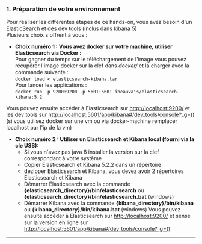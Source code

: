 ### 1. Préparation de votre environnement
Pour réaliser les différentes étapes de ce hands-on, vous avez besoin d'un ElasticSearch et des dev tools (inclus dans kibana 5)  
 Plusieurs choix s'offrent à vous :  
* __Choix numéro 1 : Vous avez docker sur votre machine, utiliser Elasticsearch via Docker :__  
  Pour gagner du temps sur le téléchargement de l'image vous pouvez récupérer l'image docker sur la clef dans *docker/* et la charger avec la commande suivante :  
  `docker load < elasticsearch-kibana.tar`   
  Pour lancer les applications :  
`docker run -p 9200:9200 -p 5601:5601 ibeauvais/elasticsearch-kibana:5.2`  

Vous pouvez ensuite accéder à Elasticsearch sur [http://localhost:9200/](http://localhost:9200/) et
les dev tools sur [http://localhost:5601/app/kibana#/dev_tools/console?_g=()](http://localhost:5601/app/kibana#/dev_tools/console?_g=())  
(si vous utilisez docker sur une vm ou via docker-machine remplacer localhost par l'ip de la vm)
    
* __Choix numéro 2 :  Utiliser un Elasticsearch et Kibana local (fourni via la cle USB):__
    - Si vous n'avez pas java 8 installer la version sur la clef correspondant à votre système  
    - Copier Elasticsearch et Kibana 5.2.2 dans un répertoire 
    - dézipper Elasticsearch et Kibana, vous devez avoir 2 répertoires Elasticsearch et Kibana
    - Démarrer Elasticsearch avec la commande __{elasticsearch_directory}/bin/elasticsearch__ ou __{elasticsearch_directory}/bin/elasticsearch.bat__ (windows)
    - Démarrer Kibana avec la commande __{kibana_directory}/bin/kibana__ ou __{kibana_directory}/bin/kibana.bat__ (windows)
Vous pouvez ensuite accéder à Elasticsearch sur [http://localhost:9200/](http://localhost:9200/) et
sense sur la version en ligne sur [http://localhost:5601/app/kibana#/dev_tools/console?_g=()](http://localhost:5601/app/kibana#/dev_tools/console?_g=())       
    
 ---